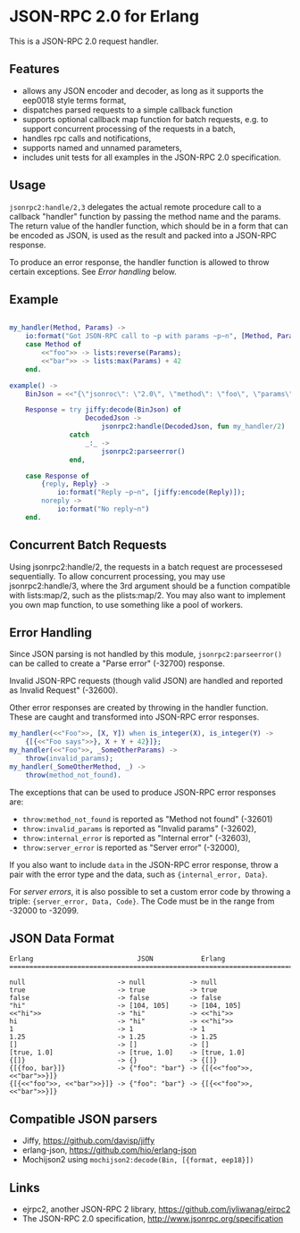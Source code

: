 JSON-RPC 2.0 for Erlang
=======================

This is a JSON-RPC 2.0 request handler.

Features
--------

* allows any JSON encoder and decoder, as long as it supports the eep0018 style
  terms format,
* dispatches parsed requests to a simple callback function
* supports optional callback map function for batch requests, e.g. to support
  concurrent processing of the requests in a batch,
* handles rpc calls and notifications,
* supports named and unnamed parameters,
* includes unit tests for all examples in the JSON-RPC 2.0 specification.

Usage
-----

`jsonrpc2:handle/2,3` delegates the actual remote procedure call to a callback
"handler" function by passing the method name and the params. The return value
of the handler function, which should be in a form that can be encoded as JSON,
is used as the result and packed into a JSON-RPC response.

To produce an error response, the handler function is allowed to throw certain
exceptions. See *Error handling* below.

Example
-------

``` erlang

my_handler(Method, Params) ->
    io:format("Got JSON-RPC call to ~p with params ~p~n", [Method, Params]),
    case Method of
        <<"foo">> -> lists:reverse(Params);
        <<"bar">> -> lists:max(Params) + 42
    end.

example() ->
    BinJson = <<"{\"jsonroc\": \"2.0\", \"method\": \"foo\", \"params\": [1,2,3], \"id\": 1}">>,

    Response = try jiffy:decode(BinJson) of
                   DecodedJson ->
                       jsonrpc2:handle(DecodedJson, fun my_handler/2)
               catch
                   _:_ ->
                       jsonrpc2:parseerror()
               end,

    case Response of
        {reply, Reply} ->
            io:format("Reply ~p~n", [jiffy:encode(Reply)]);
        noreply ->
            io:format("No reply~n")
    end.
```

Concurrent Batch Requests
-------------------------

Using jsonrpc2:handle/2, the requests in a batch request are processesed
sequentially. To allow concurrent processing, you may use jsonrpc2:handle/3,
where the 3rd argument should be a function compatible with lists:map/2, such
as the plists:map/2. You may also want to implement you own map function, to
use something like a pool of workers.

Error Handling
--------------

Since JSON parsing is not handled by this module, `jsonrpc2:parseerror()` can
be called to create a "Parse error" (-32700) response.

Invalid JSON-RPC requests (though valid JSON) are handled and reported as
Invalid Request" (-32600).

Other error responses are created by throwing in the handler function.  These
are caught and transformed into JSON-RPC error responses.

```erlang
my_handler(<<"Foo">>, [X, Y]) when is_integer(X), is_integer(Y) ->
    {[{<<"Foo says">>}, X + Y + 42}]};
my_handler(<<"Foo">>, _SomeOtherParams) ->
    throw(invalid_params);
my_handler(_SomeOtherMethod, _) ->
    throw(method_not_found).
```

The exceptions that can be used to produce JSON-RPC error responses are:

  * `throw:method_not_found` is reported as "Method not found" (-32601)
  * `throw:invalid_params` is reported as "Invalid params" (-32602),
  * `throw:internal_error` is reported as "Internal error" (-32603),
  * `throw:server_error` is reported as "Server error" (-32000),

If you also want to include `data` in the JSON-RPC error response, throw a pair
with the error type and the data, such as `{internal_error, Data}`.

For *server errors*, it is also possible to set a custom error code by throwing
a triple: `{server_error, Data, Code}`. The Code must be in the range from
-32000 to -32099.

JSON Data Format
----------------

    Erlang                          JSON            Erlang
    ==========================================================================

    null                       -> null           -> null
    true                       -> true           -> true
    false                      -> false          -> false
    "hi"                       -> [104, 105]     -> [104, 105]
    <<"hi">>                   -> "hi"           -> <<"hi">>
    hi                         -> "hi"           -> <<"hi">>
    1                          -> 1              -> 1
    1.25                       -> 1.25           -> 1.25
    []                         -> []             -> []
    [true, 1.0]                -> [true, 1.0]    -> [true, 1.0]
    {[]}                       -> {}             -> {[]}
    {[{foo, bar}]}             -> {"foo": "bar"} -> {[{<<"foo">>, <<"bar">>}]}
    {[{<<"foo">>, <<"bar">>}]} -> {"foo": "bar"} -> {[{<<"foo">>, <<"bar">>}]}

Compatible JSON parsers
-----------------------
* Jiffy, https://github.com/davisp/jiffy
* erlang-json, https://github.com/hio/erlang-json
* Mochijson2 using ```mochijson2:decode(Bin, [{format, eep18}])```

Links
-----
* ejrpc2, another JSON-RPC 2 library, https://github.com/jvliwanag/ejrpc2
* The JSON-RPC 2.0 specification, http://www.jsonrpc.org/specification

